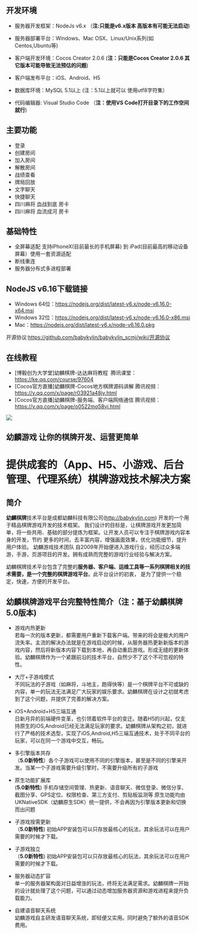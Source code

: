 **开发环境**
---
- 服务器开发框架：NodeJs v6.x （**注:只能是v6.x版本 高版本有可能无法启动**)

- 服务器部署平台：Windows、Mac OSX、Linux/Unix系列(如 Centos,Ubuntu等)

- 客户端开发环境：Cocos Creator 2.0.6 (**注：只能是Cocos Creator 2.0.6 其它版本可能导致无法预估的问题**)

- 客户端发布平台：iOS、Android、H5

- 数据库环境：MySQL 5.1以上 (注：5.1以上就可以 使用utf8字符集）

- 代码编辑器: Visual Studio Code （**注：使用VS Code打开目录下的工作空间就行**)


**主要功能**  
---
- 登录  
- 创建房间  
- 加入房间  
- 解散房间  
- 战绩查看  
- 牌局回放  
- 文字聊天  
- 快捷聊天  
- 四川麻将 血战到底 房卡  
- 四川麻将 血流成河 房卡  

**基础特性**
---
- 全屏幕适配 支持iPhoneX(目前最长的手机屏幕) 到 iPad(目前最高的移动设备屏幕）使用一套资源适配  
- 断线重连  
- 服务器分布式多进程部署  

**NodeJS v6.16下载链接**
---
- Windows 64位：https://nodejs.org/dist/latest-v6.x/node-v6.16.0-x64.msi  
- Windows 32位：https://nodejs.org/dist/latest-v6.x/node-v6.16.0-x86.msi  
- Mac：https://nodejs.org/dist/latest-v6.x/node-v6.16.0.pkg  

开源协议:<https://github.com/babykylin/babykylin_scmj/wiki/开源协议>

在线教程
---
- [博毅创为大学堂]幼麟棋牌-达达麻将教程  腾讯课堂：https://ke.qq.com/course/97604  
- [Cocos官方直播]幼麟棋牌-Cocos地方棋牌源码讲解 腾讯视频：https://v.qq.com/x/page/r03921a48jy.html  
- [Cocos官方直播]幼麟棋牌-服务端、客户端网络通信 腾讯视频：https://v.qq.com/x/page/o0522mo58vj.html  

   
![](http://babykylin.com/bk.png)

幼麟游戏 让你的棋牌开发、运营更简单
---
提供成套的（App、H5、小游戏、后台管理、代理系统）棋牌游戏技术解决方案 
====

简介
---

  **幼麟棋牌**技术平台是成都幼麟科技有限公司(http://babykylin.com) 开发的一个用于精品棋牌游戏开发的技术框架。
我们设计的目标是，让棋牌游戏开发更加简单，将一些共用、基础的部分提炼为框架。让开发人员可以专注于棋牌游戏内容本身的开发，节约
更多的时间，去丰富内容，增强画面效果，优化功能细节，提升用户体验。
幼麟游戏技术团队 自2009年开始便进入游戏行业，经历过众多端游，手游，页游项目的开发。拥有成熟而完整的游戏行业经验与解决方案。

幼麟棋牌技术平台包含了完整的**服务器、客户端、运维工具等一系列棋牌相关的技术需要，是一个完整的棋牌游戏平台**。此平台设计的初衷，
是为了提供一个稳定，快速，方便的开发平台。

幼麟棋牌游戏平台完整特性简介（注：基于幼麟棋牌5.0版本)
---
- 游戏内热更新  
 若每一次的版本更新，都需要用户重新下载客户端。带来的将会是极大的用户流失率。主流的解决办法就是在游戏启动的时候，从服务器热更新新版本的游戏内容，然后将新版本内容下载到本地，再自动重启游戏。形成无缝的更新体验。幼麟棋牌作为一个紧跟前沿的技术平台，自然少不了这个不可忽视的特性。
  
- 大厅+子游戏模式  
 不同玩法的子游戏（如麻将，斗地主，跑得快等）是一个棋牌平台不可或缺的内容，单一的玩法无法满足广大玩家的娱乐要求。幼麟棋牌在设计之初就考虑到了这个问题，并提供了完善的解决方案。
  
- iOS+Android+H5三端互通  
 日新月异的前端硬件变革，也引领着软件平台的变迁。随着H5的兴起，仅支持原生的iOS,Android已经无法满足玩家的要求。幼麟棋牌从架构之初，就进行了严格的技术选型，实现了iOS,Android,H5三端互通技术，处于不同平台的玩家，可以在同一个游戏中交互，畅玩。
    
- 多引擎版本共存  
 （**5.0新特性**）各个子游戏可以使用不同的引擎版本，甚至是不同的引擎来开发。当某一个子游戏需要升级引擎时，不需要升级所有的子游戏
 
- 原生功能扩展库  
 (**5.0新特性**) 手机存储空间管理、热更新、语音聊天、微信登录、微信分享、截图分享、GPS定位、权限检查、第三方支付、剪贴板监测等 原生功能均由UKNativeSDK（幼麟原生SDK）统一提供，不会再因为引擎版本更新和切换而出问题
 
- 子游戏按需更新  
 （**5.0新特性**) 初始APP安装包可以只存放最核心的玩法，其余玩法可以在用户需要的时候才下载。
 
- 子游戏独立  
 （**5.0新特性**) 初始APP安装包可以只存放最核心的玩法，其余玩法可以在用户需要的时候才下载。
 
- 服务器动态扩容  
 单一的服务器架构面对日益增涨的玩法，终将无法满足需求。幼麟棋牌一开始的设计就处理了这个问题，可以通过动态增加服务器资源和游戏进程来提升负载能力。
  
- 自建语音聊天系统  
 幼麟游戏自主研发语音聊天系统，即轻便又实用。同时避免了额外的语音SDK费用。
